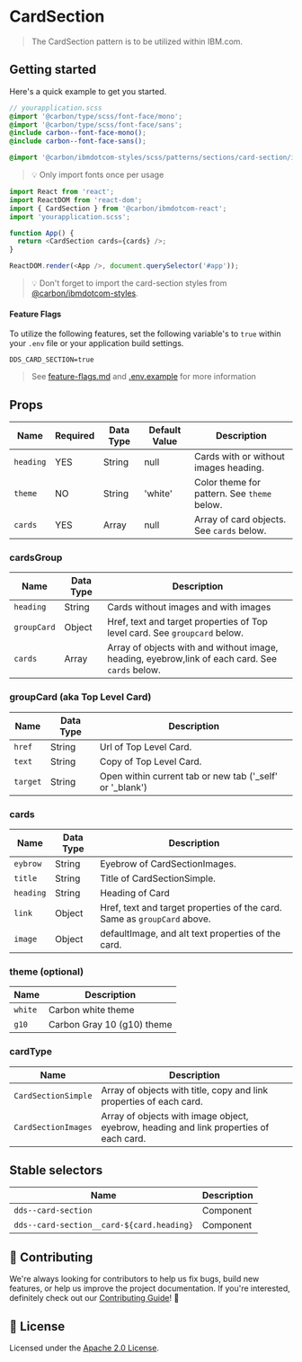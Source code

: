 # CardSection

> The CardSection pattern is to be utilized within IBM.com.

## Getting started

Here's a quick example to get you started.

```scss
// yourapplication.scss
@import '@carbon/type/scss/font-face/mono';
@import '@carbon/type/scss/font-face/sans';
@include carbon--font-face-mono();
@include carbon--font-face-sans();

@import '@carbon/ibmdotcom-styles/scss/patterns/sections/card-section/index';
```

> 💡 Only import fonts once per usage

```javascript
import React from 'react';
import ReactDOM from 'react-dom';
import { CardSection } from '@carbon/ibmdotcom-react';
import 'yourapplication.scss';

function App() {
  return <CardSection cards={cards} />;
}

ReactDOM.render(<App />, document.querySelector('#app'));
```

> 💡 Don't forget to import the card-section styles from
> [@carbon/ibmdotcom-styles](https://github.com/carbon-design-system/ibm-dotcom-library/blob/master/packages/styles).

#### Feature Flags

To utilize the following features, set the following variable's to `true` within
your `.env` file or your application build settings.

```
DDS_CARD_SECTION=true
```

> See
> [feature-flags.md](https://github.com/carbon-design-system/ibm-dotcom-library/blob/master/packages/patterns-react/docs/feature-flags.md)
> and
> [.env.example](https://github.com/carbon-design-system/ibm-dotcom-library/blob/master/packages/patterns-react/.env.example)
> for more information

## Props

| Name      | Required | Data Type | Default Value | Description                                 |
| --------- | -------- | --------- | ------------- | ------------------------------------------- |
| `heading` | YES      | String    | null          | Cards with or without images heading.       |
| `theme`   | NO       | String    | 'white'       | Color theme for pattern. See `theme` below. |
| `cards`   | YES      | Array     | null          | Array of card objects. See `cards` below.   |

### cardsGroup

| Name        | Data Type | Description                                                                                     |
| ----------- | --------- | ----------------------------------------------------------------------------------------------- |
| `heading`   | String    | Cards without images and with images                                                            |
| `groupCard` | Object    | Href, text and target properties of Top level card. See `groupcard` below.                      |
| `cards`     | Array     | Array of objects with and without image, heading, eyebrow,link of each card. See `cards` below. |

### groupCard (aka Top Level Card)

| Name     | Data Type | Description                                                |
| -------- | --------- | ---------------------------------------------------------- |
| `href`   | String    | Url of Top Level Card.                                     |
| `text`   | String    | Copy of Top Level Card.                                    |
| `target` | String    | Open within current tab or new tab ('\_self' or '\_blank') |

### cards

| Name      | Data Type | Description                                                              |
| --------- | --------- | ------------------------------------------------------------------------ |
| `eybrow`  | String    | Eyebrow of CardSectionImages.                                            |
| `title`   | String    | Title of CardSectionSimple.                                              |
| `heading` | String    | Heading of Card                                                          |
| `link`    | Object    | Href, text and target properties of the card. Same as `groupCard` above. |
| `image`   | Object    | defaultImage, and alt text properties of the card.                       |

### theme (optional)

| Name    | Description                |
| ------- | -------------------------- |
| `white` | Carbon white theme         |
| `g10`   | Carbon Gray 10 (g10) theme |

### cardType

| Name                | Description                                                                            |
| ------------------- | -------------------------------------------------------------------------------------- |
| `CardSectionSimple` | Array of objects with title, copy and link properties of each card.                    |
| `CardSectionImages` | Array of objects with image object, eyebrow, heading and link properties of each card. |

## Stable selectors

| Name                                      | Description |
| ----------------------------------------- | ----------- |
| `dds--card-section`                       | Component   |
| `dds--card-section__card-${card.heading}` | Component   |

## 🙌 Contributing

We're always looking for contributors to help us fix bugs, build new features,
or help us improve the project documentation. If you're interested, definitely
check out our
[Contributing Guide](https://github.com/carbon-design-system/ibm-dotcom-library/blob/master/.github/CONTRIBUTING.md)!
👀

## 📝 License

Licensed under the
[Apache 2.0 License](https://github.com/carbon-design-system/ibm-dotcom-library/blob/master/LICENSE).
